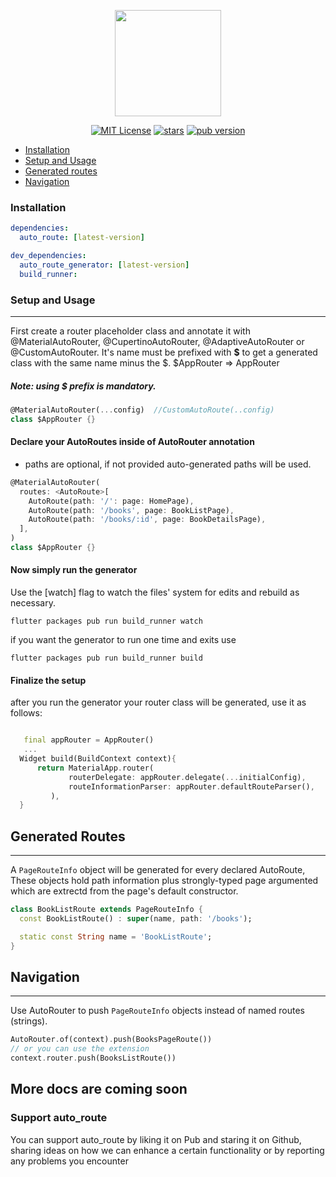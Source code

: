 
<p align="center">
<img  src="https://raw.githubusercontent.com/Milad-Akarie/auto_route_library/nav2.0_support/art/auto_route_logo.svg" height="170">
</p>

<p align="center">
<a href="https://img.shields.io/badge/License-MIT-green"><img src="https://img.shields.io/badge/License-MIT-green" alt="MIT License"></a>
<a href="https://github.com/Milad-Akarie/auto_route_library/stargazers"><img src="https://img.shields.io/github/stars/Milad-Akarie/auto_route_library?style=flat&logo=github&colorB=green&label=stars" alt="stars"></a>  
<a href="https://pub.dev/packages/auto_route/versions/1.0.0-beta.3"><img src="https://img.shields.io/badge/pub-1.0.0.beta.3-orange" alt="pub version"></a>
</p>


- [Installation](#installation)
- [Setup and Usage](#setup-and-usage)
- [Generated routes](#generated-routes)
- [Navigation](#navigation)

### Installation

```yaml
dependencies:
  auto_route: [latest-version]

dev_dependencies:
  auto_route_generator: [latest-version]
  build_runner:
```

### Setup and Usage

---

First create a router placeholder class and annotate it with @MaterialAutoRouter, @CupertinoAutoRouter, @AdaptiveAutoRouter or @CustomAutoRouter.
It's name must be prefixed with **\$** to get a generated class with the same name minus the $.
$AppRouter => AppRouter

##### Note: using \$ prefix is mandatory.

```dart
@MaterialAutoRouter(...config)  //CustomAutoRoute(..config)
class $AppRouter {}
```

#### Declare your AutoRoutes inside of AutoRouter annotation
* paths are optional, if not provided auto-generated paths will be used.
```dart
@MaterialAutoRouter(
  routes: <AutoRoute>[
    AutoRoute(path: '/': page: HomePage),
    AutoRoute(path: '/books', page: BookListPage),
    AutoRoute(path: '/books/:id', page: BookDetailsPage),
  ],
)
class $AppRouter {}
```

#### Now simply run the generator

Use the [watch] flag to watch the files' system for edits and rebuild as necessary.

```terminal
flutter packages pub run build_runner watch
```

if you want the generator to run one time and exits use

```terminal
flutter packages pub run build_runner build
```

#### Finalize the setup

after you run the generator your router class will be generated, use it as follows:
```dart

   final appRouter = AppRouter()
   ...
  Widget build(BuildContext context){
      return MaterialApp.router(
             routerDelegate: appRouter.delegate(...initialConfig),
             routeInformationParser: appRouter.defaultRouteParser(),
         ),
  }
```
## Generated Routes
---
 A `PageRouteInfo` object will be generated for every declared AutoRoute, These objects hold path information plus strongly-typed page argumented which are extrectd from the page's default constructor.
```dart
class BookListRoute extends PageRouteInfo {
  const BookListRoute() : super(name, path: '/books');

  static const String name = 'BookListRoute';
}
```


## Navigation
---
Use AutoRouter to push `PageRouteInfo` objects instead of named routes (strings).
```dart
AutoRouter.of(context).push(BooksPageRoute())
// or you can use the extension
context.router.push(BooksListRoute())
```

## More docs are coming soon

### Support auto_route
You can support auto_route by liking it on Pub and staring it on Github, sharing ideas on how we can enhance a certain functionality or by reporting any problems you encounter
